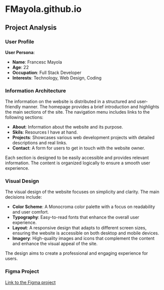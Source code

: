 # FMayola.github.io

## Project Analysis

### User Profile
**User Persona**: 
- **Name**: Francesc Mayola
- **Age**: 22
- **Occupation**: Full Stack Developer
- **Interests**: Technology, Web Design, Coding

### Information Architecture
The information on the website is distributed in a structured and user-friendly manner. The homepage provides a brief introduction and highlights the main sections of the site. The navigation menu includes links to the following sections:
- **About**: Information about the website and its purpose.
- **Skils**: Resources I have at hand.
- **Projects**: Showcases various web development projects with detailed descriptions and real links.
- **Contact**: A form for users to get in touch with the website owner.

Each section is designed to be easily accessible and provides relevant information. The content is organized logically to ensure a smooth user experience.

### Visual Design
The visual design of the website focuses on simplicity and clarity. The main decisions include:
- **Color Scheme**: A Monocroma color palette with a focus on readability and user comfort.
- **Typography**: Easy-to-read fonts that enhance the overall user experience.
- **Layout**: A responsive design that adapts to different screen sizes, ensuring the website is accessible on both desktop and mobile devices.
- **Imagery**: High-quality images and icons that complement the content and enhance the visual appeal of the site.

The design aims to create a professional and engaging experience for users.

### Figma Project
<a href="https://www.figma.com/design/zT17RUEd3OOZcg43kDm91h/Personal?node-id=0-1&t=OlToxL6dOjXpNHEr-1" target="_blank">Link to the Figma project</a>